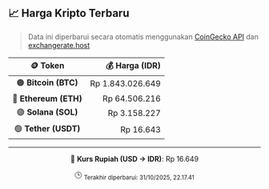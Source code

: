 

<!-- HARGA_KRIPTO -->
## 📈 Harga Kripto Terbaru

> Data ini diperbarui secara otomatis menggunakan [CoinGecko API](https://www.coingecko.com/) dan [exchangerate.host](https://exchangerate.host/)

<div align="center">

| 🪙 Token | 💰 Harga (IDR) |
|:------:|---------------:|
| 🟠 **Bitcoin (BTC)**   | Rp 1.843.026.649 |
| 🔵 **Ethereum (ETH)**  | Rp 64.506.216 |
| 🟣 **Solana (SOL)**    | Rp 3.158.227 |
| 🟢 **Tether (USDT)**   | Rp 16.643 |

---

💱 **Kurs Rupiah (USD → IDR)**: Rp 16.649

🕒 <sub>Terakhir diperbarui: 31/10/2025, 22.17.41</sub>

</div>
<!-- /HARGA_KRIPTO -->